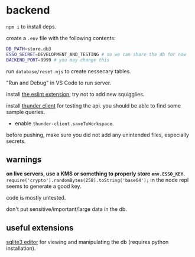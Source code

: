 # backend
`npm i` to install deps.

create a `.env` file with the following contents:
```bash
DB_PATH=store.db3
ESSO_SECRET=DEVELOPMENT_AND_TESTING # so we can share the db for now
BACKEND_PORT=9999 # you may change this
```

run `database/reset.mjs` to create nessecary tables.

"Run and Debug" in VS Code to run server.

install [the eslint extension](https://marketplace.visualstudio.com/items?itemName=dbaeumer.vscode-eslint); try not to add new squigglies.

install [thunder client](https://marketplace.visualstudio.com/items?itemName=rangav.vscode-thunder-client) for testing the api. you should be able to find some sample queries.
* enable `thunder-client.saveToWorkspace`.

before pushing, make sure you did not add any unintended files, especially secrets.

## warnings
**on live servers, use a KMS or something to properly store `env.ESSO_KEY`.** `require('crypto').randomBytes(258).toString('base64');` in the node repl seems to generate a good key.

code is mostly untested.

don't put sensitive/important/large data in the db.

## useful extensions
[sqlite3 editor](https://marketplace.visualstudio.com/items?itemName=yy0931.vscode-sqlite3-editor) for viewing and manipulating the db (requires python installation).
